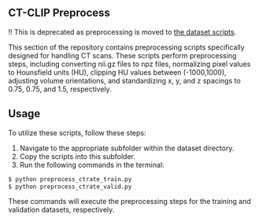 ## CT-CLIP Preprocess

!! This is deprecated as preprocessing is moved to [the dataset scripts](https://github.com/ibrahimethemhamamci/CT-CLIP/tree/main/scripts).

This section of the repository contains preprocessing scripts specifically designed for handling CT scans. These scripts perform preprocessing steps, including converting nii.gz files to npz files, normalizing pixel values to Hounsfield units (HU), clipping HU values between (-1000,1000), adjusting volume orientations, and standardizing x, y, and z spacings to 0.75, 0.75, and 1.5, respectively.

## Usage

To utilize these scripts, follow these steps:

1. Navigate to the appropriate subfolder within the dataset directory.
2. Copy the scripts into this subfolder.
3. Run the following commands in the terminal:

```bash
$ python preprocess_ctrate_train.py
$ python preprocess_ctrate_valid.py
```

These commands will execute the preprocessing steps for the training and validation datasets, respectively.
